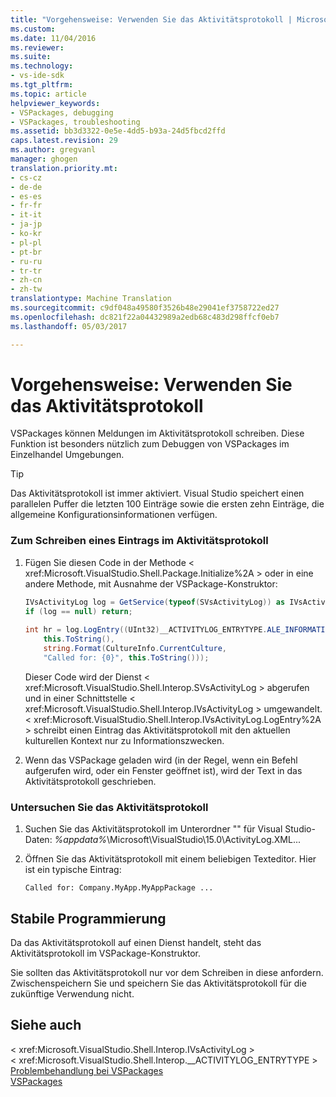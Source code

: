```yaml
---
title: "Vorgehensweise: Verwenden Sie das Aktivitätsprotokoll | Microsoft Docs"
ms.custom: 
ms.date: 11/04/2016
ms.reviewer: 
ms.suite: 
ms.technology:
- vs-ide-sdk
ms.tgt_pltfrm: 
ms.topic: article
helpviewer_keywords:
- VSPackages, debugging
- VSPackages, troubleshooting
ms.assetid: bb3d3322-0e5e-4dd5-b93a-24d5fbcd2ffd
caps.latest.revision: 29
ms.author: gregvanl
manager: ghogen
translation.priority.mt:
- cs-cz
- de-de
- es-es
- fr-fr
- it-it
- ja-jp
- ko-kr
- pl-pl
- pt-br
- ru-ru
- tr-tr
- zh-cn
- zh-tw
translationtype: Machine Translation
ms.sourcegitcommit: c9df048a49580f3526b48e29041ef3758722ed27
ms.openlocfilehash: dc821f22a04432989a2edb68c483d298ffcf0eb7
ms.lasthandoff: 05/03/2017

---
```

# <a name="how-to-use-the-activity-log"></a>Vorgehensweise: Verwenden Sie das Aktivitätsprotokoll
VSPackages können Meldungen im Aktivitätsprotokoll schreiben. Diese Funktion ist besonders nützlich zum Debuggen von VSPackages im Einzelhandel Umgebungen.  
  
> [!TIP]
>  Das Aktivitätsprotokoll ist immer aktiviert. Visual Studio speichert einen parallelen Puffer die letzten 100 Einträge sowie die ersten zehn Einträge, die allgemeine Konfigurationsinformationen verfügen.  
  
### <a name="to-write-an-entry-to-the-activity-log"></a>Zum Schreiben eines Eintrags im Aktivitätsprotokoll  
  
1.  Fügen Sie diesen Code in der Methode < xref:Microsoft.VisualStudio.Shell.Package.Initialize%2A > oder in eine andere Methode, mit Ausnahme der VSPackage-Konstruktor:  
  
    ```c#  
    IVsActivityLog log = GetService(typeof(SVsActivityLog)) as IVsActivityLog;  
    if (log == null) return;  
  
    int hr = log.LogEntry((UInt32)__ACTIVITYLOG_ENTRYTYPE.ALE_INFORMATION,  
        this.ToString(),  
        string.Format(CultureInfo.CurrentCulture,  
        "Called for: {0}", this.ToString()));  
    ```  
  
     Dieser Code wird der Dienst < xref:Microsoft.VisualStudio.Shell.Interop.SVsActivityLog > abgerufen und in einer Schnittstelle < xref:Microsoft.VisualStudio.Shell.Interop.IVsActivityLog > umgewandelt. < xref:Microsoft.VisualStudio.Shell.Interop.IVsActivityLog.LogEntry%2A > schreibt einen Eintrag das Aktivitätsprotokoll mit den aktuellen kulturellen Kontext nur zu Informationszwecken.  
  
2.  Wenn das VSPackage geladen wird (in der Regel, wenn ein Befehl aufgerufen wird, oder ein Fenster geöffnet ist), wird der Text in das Aktivitätsprotokoll geschrieben.  
  
### <a name="to-examine-the-activity-log"></a>Untersuchen Sie das Aktivitätsprotokoll  
  
1.  Suchen Sie das Aktivitätsprotokoll im Unterordner "" für Visual Studio-Daten: *%appdata%*\Microsoft\VisualStudio\15.0\ActivityLog.XML...  
  
2.  Öffnen Sie das Aktivitätsprotokoll mit einem beliebigen Texteditor. Hier ist ein typische Eintrag:  
  
    ```  
    Called for: Company.MyApp.MyAppPackage ...  
    ```  
  
## <a name="robust-programming"></a>Stabile Programmierung  
 Da das Aktivitätsprotokoll auf einen Dienst handelt, steht das Aktivitätsprotokoll im VSPackage-Konstruktor.  
  
 Sie sollten das Aktivitätsprotokoll nur vor dem Schreiben in diese anfordern. Zwischenspeichern Sie und speichern Sie das Aktivitätsprotokoll für die zukünftige Verwendung nicht.  
  
## <a name="see-also"></a>Siehe auch  
 < xref:Microsoft.VisualStudio.Shell.Interop.IVsActivityLog >   
 < xref:Microsoft.VisualStudio.Shell.Interop.__ACTIVITYLOG_ENTRYTYPE >   
 [Problembehandlung bei VSPackages](../extensibility/troubleshooting-vspackages.md)   
 [VSPackages](../extensibility/internals/vspackages.md)

